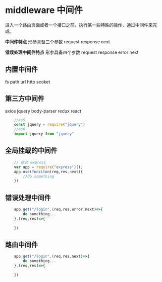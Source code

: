 # middleware 中间件
进入一个路由页面或者一个接口之前，执行某一些特殊的操作，通过中间件来完成。

**中间件特点**
形参具备三个参数  request response next

**错误处理中间件特点**
形参具备四个参数  request response  error next

## 内置中间件  
fs path url http scoket

## 第三方中间件 
axios jquery body-parser redux react
```js
	//es5 
	const jquery = require("jquery")
	//es6
	import jquery from "jquery" 
```

## 全局挂载的中间件

```js
	// 结合 express
	var app = require("express")();
	app.use(funciton(req,res,next){
		//do something
	})
```
##  错误处理中间件
```js
	app.get("/login",(req,res,error,next)=>{
		do something...
	},(req,res)=>{
	
	})
```
## 路由中间件
```js
	app.get("/login",(req,res,next)=>{
		do something...
	},(req,res)=>{
	
	})
```